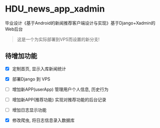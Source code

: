 # HDU_news_app_xadmin


毕业设计《基于Android的新闻推荐客户端设计与实现》基于Django+Xadmin的Web后台

> 这是一个为实际部署到VPS而设置的新分支!

## 待增加功能
- [x] 定制首页, 显示入库新闻统计
- [x] 部署Django 到 VPS
- [ ] 增加新APP(userApp) 管理用户个人信息, 历史行为
- [ ] 增加新APP(推荐功能) 实现对推荐功能的后台记录
- [ ] 增加日志显示功能
- [x] 修改爬虫, 将日志信息录入数据库

